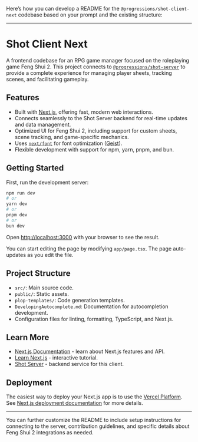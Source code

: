 Here’s how you can develop a README for the `@progressions/shot-client-next` codebase based on your prompt and the existing structure:

---

# Shot Client Next

A frontend codebase for an RPG game manager focused on the roleplaying game Feng Shui 2. This project connects to [`@progressions/shot-server`](https://github.com/progressions/shot-server) to provide a complete experience for managing player sheets, tracking scenes, and facilitating gameplay.

## Features

- Built with [Next.js](https://nextjs.org), offering fast, modern web interactions.
- Connects seamlessly to the Shot Server backend for real-time updates and data management.
- Optimized UI for Feng Shui 2, including support for custom sheets, scene tracking, and game-specific mechanics.
- Uses [`next/font`](https://nextjs.org/docs/app/building-your-application/optimizing/fonts) for font optimization ([Geist](https://vercel.com/font)).
- Flexible development with support for npm, yarn, pnpm, and bun.

## Getting Started

First, run the development server:

```bash
npm run dev
# or
yarn dev
# or
pnpm dev
# or
bun dev
```

Open [http://localhost:3000](http://localhost:3000) with your browser to see the result.

You can start editing the page by modifying `app/page.tsx`. The page auto-updates as you edit the file.

## Project Structure

- `src/`: Main source code.
- `public/`: Static assets.
- `plop-templates/`: Code generation templates.
- `DevelopingAutocomplete.md`: Documentation for autocompletion development.
- Configuration files for linting, formatting, TypeScript, and Next.js.

## Learn More

- [Next.js Documentation](https://nextjs.org/docs) - learn about Next.js features and API.
- [Learn Next.js](https://nextjs.org/learn) - interactive tutorial.
- [Shot Server](https://github.com/progressions/shot-server) - backend service for this client.

## Deployment

The easiest way to deploy your Next.js app is to use the [Vercel Platform](https://vercel.com/new?utm_medium=default-template&filter=next.js&utm_source=create-next-app). See [Next.js deployment documentation](https://nextjs.org/docs/app/building-your-application/deploying) for more details.

---

You can further customize the README to include setup instructions for connecting to the server, contribution guidelines, and specific details about Feng Shui 2 integrations as needed.